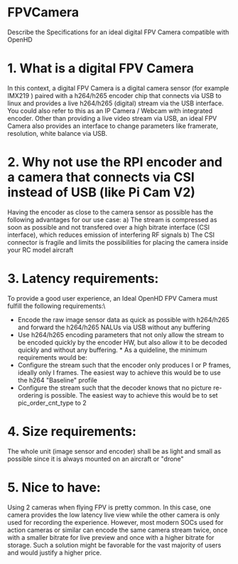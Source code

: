 # FPVCamera
Describe the Specifications for an ideal digital FPV Camera compatible with OpenHD

# 1. What is a digital FPV Camera
In this context, a digital FPV Camera is a digital camera sensor (for example IMX219 ) paired with a h264/h265 encoder chip that connects via USB to linux and provides a live h264/h265 (digital) stream via the USB interface.
You could also refer to this as an IP Camera / Webcam with integrated encoder.
Other than providing a live video stream via USB, an ideal FPV Camera also provides an interface to change parameters like framerate, resolution, white balance via USB.

# 2. Why not use the RPI encoder and a camera that connects via CSI instead of USB (like Pi Cam V2)

Having the encoder as close to the camera sensor as possible has the following advantages for our use case:
a) The stream is compressed as soon as possible and not transfered over a high bitrate interface (CSI interface), which reduces emission of interfering RF signals 
b) The CSI connector is fragile and limits the possibilities for placing the camera inside your RC model aircraft

# 3. Latency requirements:

To provide a good user experience, an Ideal OpenHD FPV Camera must fulfill the following requirements:\
  * Encode the raw image sensor data as quick as possible with h264/h265 and forward the h264/h265 NALUs via USB without any buffering
  * Use h264/h265 encoding parameters that not only allow the stream to be encoded quickly by the encoder HW, but also allow it to be decoded quickly and without any buffering.   * As a quideline, the minimum requirements would be:
  * Configure the stream such that the encoder only produces I or P frames, ideally only I frames. The easiest way to achieve this would be to use the h264 "Baseline" profile
  * Configure the stream such that the decoder knows that no picture re-ordering is possible. The easiest way to achieve this would be to set pic_order_cnt_type to 2

# 4. Size requirements:

The whole unit (image sensor and encoder) shall be as light and small as possible since it is always mounted on an aircraft or "drone"

# 5. Nice to have:

Using 2 cameras when flying FPV is pretty common. In this case, one camera provides the low latency live view while the other camera is only used for recording the experience.
However, most modern SOCs used for action cameras or similar can encode the same camera stream twice, once with a smaller bitrate for live preview and once with a higher bitrate for storage. Such a solution might be favorable for the vast majority of users and would justify a higher price.



